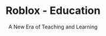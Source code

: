 ---
id: 3
title: Roblox - Education
subtitle: A New Era of Teaching and Learning
image: /assets/img/resources/roblox-edu-homepage.jpeg
link: https://education.roblox.com/
alt: 

caption:
  thumbnail: /assets/img/resources/roblox-edu-homepage.jpeg

tags: [kids, teens, adults, sandbox]
categories: games
---